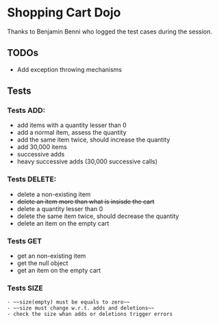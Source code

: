 # Shopping Cart Dojo

Thanks to Benjamin Benni who logged the test cases during the session.

## TODOs
  - Add exception throwing mechanisms

## Tests

### Tests ADD:

 - add items with a quantity lesser than 0
 - add a normal item, assess the quantity
 - add the same item twice, should increase the quantity
 - add 30,000 items 
 - successive adds
 - heavy successive adds (30,000 successive calls)
 
### Tests DELETE:
  - delete a non-existing item
  - ~~delete an item more than what is insisde the cart~~
  - delete a quantity lesser than 0
  - delete the same item twice, should decrease the quantity
  - delete an item on the empty cart
  

### Tests GET
  - get an non-existing item
  - get the null object
  - get an item on the empty cart

### Tests SIZE
    - ~~size(empty) must be equals to zero~~
    - ~~size must change w.r.t. adds and deletions~~
    - check the size whan adds or deletions trigger errors
